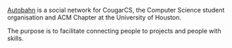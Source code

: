 [Autobahn](http://autobahn.cougarcs.com/) is a social network for CougarCS, the Computer Science student
organisation and ACM Chapter at the University of Houston.

The purpose is to facilitate connecting people to projects and people with
skills.



